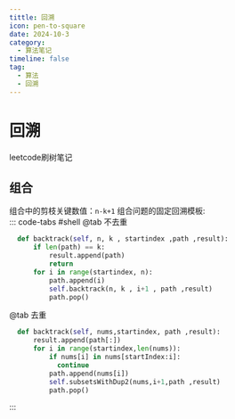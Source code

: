 ```yaml
---
tittle: 回溯
icon: pen-to-square
date: 2024-10-3
category:
  - 算法笔记
timeline: false 
tag:
  - 算法
  - 回溯
--- 
```

 # 回溯
 leetcode刷树笔记
<!-- more -->
## 组合
组合中的剪枝关键数值：```n-k+1```
组合问题的固定回溯模板:  
::: code-tabs
#shell
@tab 不去重
```python
  def backtrack(self, n, k , startindex ,path ,result):
      if len(path) == k:
          result.append(path)
          return
      for i in range(startindex, n):
          path.append(i)
          self.backtrack(n, k , i+1 , path ,result)
          path.pop()
```
@tab 去重
```python
  def backtrack(self, nums,startindex, path ,result):
      result.append(path[:])
      for i in range(startindex,len(nums)):
          if nums[i] in nums[startIndex:i]:
            continue
          path.append(nums[i])
          self.subsetsWithDup2(nums,i+1,path ,result)
          path.pop()
```
:::